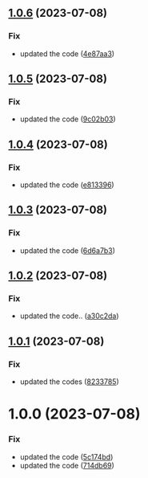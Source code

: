 ## [1.0.6](https://github.com/neeltom92/slack-pd-bot/compare/v1.0.5...v1.0.6) (2023-07-08)


### Fix

* updated the code ([4e87aa3](https://github.com/neeltom92/slack-pd-bot/commit/4e87aa3bb03748872fdf323bb9877055e94164de))

## [1.0.5](https://github.com/neeltom92/slack-pd-bot/compare/v1.0.4...v1.0.5) (2023-07-08)


### Fix

* updated the code ([9c02b03](https://github.com/neeltom92/slack-pd-bot/commit/9c02b03189501939f921d995323c0fb63472d5b5))

## [1.0.4](https://github.com/neeltom92/slack-pd-bot/compare/v1.0.3...v1.0.4) (2023-07-08)


### Fix

* updated the code ([e813396](https://github.com/neeltom92/slack-pd-bot/commit/e8133964fce49848e550838bfe95d7cdcf143565))

## [1.0.3](https://github.com/neeltom92/slack-pd-bot/compare/v1.0.2...v1.0.3) (2023-07-08)


### Fix

* updated the code ([6d6a7b3](https://github.com/neeltom92/slack-pd-bot/commit/6d6a7b31615ae4735aff20a5e21f5bd13db17560))

## [1.0.2](https://github.com/neeltom92/slack-pd-bot/compare/v1.0.1...v1.0.2) (2023-07-08)


### Fix

* updated the code.. ([a30c2da](https://github.com/neeltom92/slack-pd-bot/commit/a30c2dac2432f199f434df7a57a78df0f8ee5bb8))

## [1.0.1](https://github.com/neeltom92/slack-pd-bot/compare/v1.0.0...v1.0.1) (2023-07-08)


### Fix

* updated the codes ([8233785](https://github.com/neeltom92/slack-pd-bot/commit/8233785ae32ff7a5bf5fc5492784ef039547c367))

# 1.0.0 (2023-07-08)


### Fix

* updated the code ([5c174bd](https://github.com/neeltom92/slack-pd-bot/commit/5c174bdc74690737aa69cd574dbf7befd82629ec))
* updated the code ([714db69](https://github.com/neeltom92/slack-pd-bot/commit/714db694bf8e904b58c8802b3f5fb060f7b1713a))
